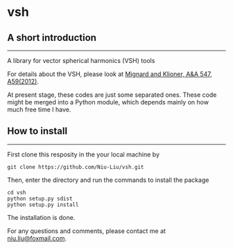# vsh

## A short introduction
---

A library for vector spherical harmonics (VSH) tools

For details about the VSH, please look at [Mignard and Klioner, A&A 547, A59(2012)](https://ui.adsabs.harvard.edu/link_gateway/2012A&A...547A..59M/doi:10.1051/0004-6361/201219927).

At present stage, these codes are just some separated ones.
These code might be merged into a Python module, which depends mainly on how much free time I have. 


## How to install
---

First clone this resposity in the your local machine by
```
git clone https://github.com/Niu-Liu/vsh.git
```

Then, enter the directory and run the commands to install the package
```
cd vsh
python setup.py sdist
python setup.py install
```

The installation is done.


For any questions and comments, please contact me at [niu.liu@foxmail.com](niu.liu@foxmail.com).
